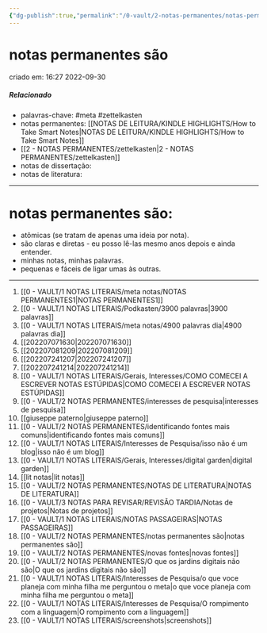 ```yaml
---
{"dg-publish":true,"permalink":"/0-vault/2-notas-permanentes/notas-permanentes-sao/","tags":["permanente","meta","zettelkasten"],"dgHomeLink":true,"dgShowLocalGraph":true,"dgShowFileTree":true,"dgEnableSearch":true}
---
```


# notas permanentes são
criado em: 16:27 2022-09-30

##### Relacionado
- palavras-chave:  #meta #zettelkasten 
- notas permanentes: [[NOTAS DE LEITURA/KINDLE HIGHLIGHTS/How to Take Smart Notes\|NOTAS DE LEITURA/KINDLE HIGHLIGHTS/How to Take Smart Notes]]
- [[2 - NOTAS PERMANENTES/zettelkasten\|2 - NOTAS PERMANENTES/zettelkasten]]
- notas de dissertação:
- notas de literatura: 

---
# notas permanentes são:
- atômicas (se tratam de apenas uma ideia por nota).
- são claras e diretas - eu posso lê-las mesmo anos depois e ainda entender.
- minhas notas, minhas palavras.
- pequenas e fáceis de ligar umas às outras.
---
1. [[0 - VAULT/1 NOTAS LITERAIS/meta notas/NOTAS PERMANENTES1\|NOTAS PERMANENTES1]]
2. [[0 - VAULT/1 NOTAS LITERAIS/Podkasten/3900 palavras\|3900 palavras]]
3. [[0 - VAULT/1 NOTAS LITERAIS/meta notas/4900 palavras dia\|4900 palavras dia]]
4. [[202207071630\|202207071630]]
5. [[202207081209\|202207081209]]
6. [[202207241207\|202207241207]]
7. [[202207241214\|202207241214]]
8. [[0 - VAULT/1 NOTAS LITERAIS/Gerais, Interesses/COMO COMECEI A ESCREVER NOTAS ESTÚPIDAS\|COMO COMECEI A ESCREVER NOTAS ESTÚPIDAS]]
9. [[0 - VAULT/2 NOTAS PERMANENTES/interesses de pesquisa\|interesses de pesquisa]]
10. [[giuseppe paterno\|giuseppe paterno]]
11. [[0 - VAULT/2 NOTAS PERMANENTES/identificando fontes mais comuns\|identificando fontes mais comuns]]
12. [[0 - VAULT/1 NOTAS LITERAIS/Interesses de Pesquisa/isso não é um blog\|isso não é um blog]]
13. [[0 - VAULT/1 NOTAS LITERAIS/Gerais, Interesses/digital garden\|digital garden]]
14. [[lit notas\|lit notas]]
15. [[0 - VAULT/2 NOTAS PERMANENTES/NOTAS DE LITERATURA\|NOTAS DE LITERATURA]]
16. [[0 - VAULT/3 NOTAS PARA REVISAR/REVISÃO TARDIA/Notas de projetos\|Notas de projetos]]
17. [[0 - VAULT/1 NOTAS LITERAIS/NOTAS PASSAGEIRAS\|NOTAS PASSAGEIRAS]]
18. [[0 - VAULT/2 NOTAS PERMANENTES/notas permanentes são\|notas permanentes são]]
19. [[0 - VAULT/2 NOTAS PERMANENTES/novas fontes\|novas fontes]]
20. [[0 - VAULT/2 NOTAS PERMANENTES/O que os jardins digitais não são\|O que os jardins digitais não são]]
21. [[0 - VAULT/1 NOTAS LITERAIS/Interesses de Pesquisa/o que voce planeja com minha filha me perguntou o meta\|o que voce planeja com minha filha me perguntou o meta]]
22. [[0 - VAULT/1 NOTAS LITERAIS/Interesses de Pesquisa/O rompimento com a linguagem\|O rompimento com a linguagem]]
23. [[0 - VAULT/1 NOTAS LITERAIS/screenshots\|screenshots]]

